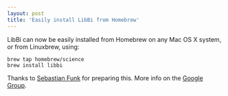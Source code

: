 ```yaml
---
layout: post
title: 'Easily install LibBi from Homebrew'
---
```


LibBi can now be easily installed from Homebrew on any Mac OS X system, or from Linuxbrew, using:

    brew tap homebrew/science
    brew install libbi

Thanks to [Sebastian Funk](http://sbfnk.github.io/) for preparing this. More info on the [Google Group](https://groups.google.com/forum/#!topic/libbi-users/qDTLdyhkNZE).
